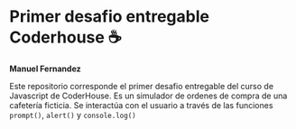 # Primer desafio entregable Coderhouse :coffee:
**Manuel Fernandez**

Este repositorio corresponde el primer desafio entregable del curso de Javascript de CoderHouse. Es un simulador de ordenes 
de compra de una cafetería ficticia. Se interactúa con el usuario a través de las funciones `prompt()`, `alert()` y `console.log()`
